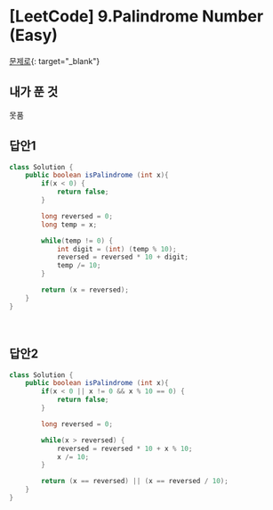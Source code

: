 # [LeetCode] 9.Palindrome Number (Easy)

[문제로](https://leetcode.com/problems/palindrome-number/){: target="_blank"}

## 내가 푼 것 
못품
<br>

## 답안1
```java
class Solution {
    public boolean isPalindrome (int x){
        if(x < 0) {
            return false;
        }

        long reversed = 0;
        long temp = x;

        while(temp != 0) {
            int digit = (int) (temp % 10);
            reversed = reversed * 10 + digit;
            temp /= 10; 
        }

        return (x = reversed);
    }
}
```

<br>

## 답안2
```java
class Solution {
    public boolean isPalindrome (int x){
        if(x < 0 || x != 0 && x % 10 == 0) {
            return false;
        }

        long reversed = 0;

        while(x > reversed) {
            reversed = reversed * 10 + x % 10;
            x /= 10;
        }

        return (x == reversed) || (x == reversed / 10);
    }
}
```
